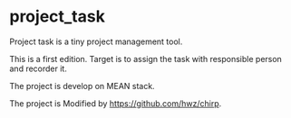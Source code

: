 # project_task
Project task is a tiny project management tool.

This is a first edition. Target is to assign the task with responsible person and recorder it.

The project is develop on MEAN stack.

The project is Modified by https://github.com/hwz/chirp.